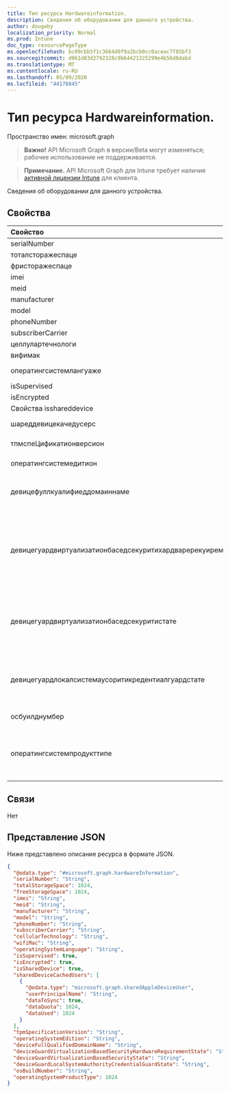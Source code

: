 ```yaml
---
title: Тип ресурса Hardwareinformation.
description: Сведения об оборудовании для данного устройства.
author: dougeby
localization_priority: Normal
ms.prod: Intune
doc_type: resourcePageType
ms.openlocfilehash: bc09cbb5f1c3664d0f9a2bcb0cc0aceac7f85bf3
ms.sourcegitcommit: d961d83d2792328c9b64421325299e4b56d8dabd
ms.translationtype: MT
ms.contentlocale: ru-RU
ms.lasthandoff: 05/09/2020
ms.locfileid: "44178845"
---
```

# <a name="hardwareinformation-resource-type"></a>Тип ресурса Hardwareinformation.

Пространство имен: microsoft.graph

> **Важно!** API Microsoft Graph в версии/Beta могут изменяться; рабочее использование не поддерживается.

> **Примечание.** API Microsoft Graph для Intune требует наличия [активной лицензии Intune](https://go.microsoft.com/fwlink/?linkid=839381) для клиента.

Сведения об оборудовании для данного устройства.

## <a name="properties"></a>Свойства
|Свойство|Тип|Описание|
|:---|:---|:---|
|serialNumber|Строка|Серийный номер.|
|тоталсторажеспаце|Int64|Общий объем хранилища устройства.|
|фристоражеспаце|Int64|Свободное место на устройстве.|
|imei|Строка|IMEI|
|meid|String|MEID|
|manufacturer|Строка|Производитель устройства|
|model|Строка|Модель устройства|
|phoneNumber|Строка|Номер телефона устройства|
|subscriberCarrier|Строка|Абонентская перевозчик устройства|
|целлулартечнологи|Строка|Технология сотовой связи устройства|
|вифимак|Строка|MAC-адрес устройства Wi-Fi|
|оператингсистемлангуаже|Строка|Язык операционной системы устройства|
|isSupervised|Boolean|Контролируемый режим устройства|
|isEncrypted|Boolean|Состояние шифрования устройства|
|Свойства isshareddevice|Boolean|Общие iPad|
|шареддевицекачедусерс|Коллекция [шаредаппледевицеусер](../resources/intune-devices-sharedappledeviceuser.md)|Все пользователи на общем устройстве Apple|
|тпмспеЦификатионверсион|Строка|Строка, указывающая версию спецификации.|
|оператингсистемедитион|Строка|Строка, задающая выпуск операционной системы.|
|девицефуллкуалифиеддомаиннаме|Строка|Возвращает полное доменное имя устройства (при наличии). Если устройство не присоединено к домену, возвращается пустая строка. |
|девицегуардвиртуализатионбаседсекуритихардваререкуирементстате|[девицегуардвиртуализатионбаседсекуритихардваререкуирементстате](../resources/intune-devices-deviceguardvirtualizationbasedsecurityhardwarerequirementstate.md)|Состояние требования к оборудованию для обеспечения безопасности на основе виртуализации. Возможные значения: `meetHardwareRequirements`, `secureBootRequired`, `dmaProtectionRequired`, `hyperVNotSupportedForGuestVM`, `hyperVNotAvailable`.|
|девицегуардвиртуализатионбаседсекуритистате|[девицегуардвиртуализатионбаседсекуритистате](../resources/intune-devices-deviceguardvirtualizationbasedsecuritystate.md)|Состояние безопасности на основе виртуализации. . Возможные значения: `running`, `rebootRequired`, `require64BitArchitecture`, `notLicensed`, `notConfigured`, `doesNotMeetHardwareRequirements`, `other`.|
|девицегуардлокалсистемаусоритикредентиалгуардстате|[девицегуардлокалсистемаусоритикредентиалгуардстате](../resources/intune-devices-deviceguardlocalsystemauthoritycredentialguardstate.md)|Состояние Credential Guard в администраторе локальной системы (LSA). . Возможные значения: `running`, `rebootRequired`, `notLicensed`, `notConfigured`, `virtualizationBasedSecurityNotRunning`.|
|осбуилднумбер|Строка|Номер сборки операционной системы на устройстве с Android|
|оператингсистемпродукттипе|Int32|Int, указывающий операционную систему Windows Продукттипе. Дополнительные сведения https://go.microsoft.com/fwlink/?linkid=2126950. Допустимые значения — от 0 до 2147483647|

## <a name="relationships"></a>Связи
Нет

## <a name="json-representation"></a>Представление JSON
Ниже представлено описание ресурса в формате JSON.
<!-- {
  "blockType": "resource",
  "@odata.type": "microsoft.graph.hardwareInformation"
}
-->
``` json
{
  "@odata.type": "#microsoft.graph.hardwareInformation",
  "serialNumber": "String",
  "totalStorageSpace": 1024,
  "freeStorageSpace": 1024,
  "imei": "String",
  "meid": "String",
  "manufacturer": "String",
  "model": "String",
  "phoneNumber": "String",
  "subscriberCarrier": "String",
  "cellularTechnology": "String",
  "wifiMac": "String",
  "operatingSystemLanguage": "String",
  "isSupervised": true,
  "isEncrypted": true,
  "isSharedDevice": true,
  "sharedDeviceCachedUsers": [
    {
      "@odata.type": "microsoft.graph.sharedAppleDeviceUser",
      "userPrincipalName": "String",
      "dataToSync": true,
      "dataQuota": 1024,
      "dataUsed": 1024
    }
  ],
  "tpmSpecificationVersion": "String",
  "operatingSystemEdition": "String",
  "deviceFullQualifiedDomainName": "String",
  "deviceGuardVirtualizationBasedSecurityHardwareRequirementState": "String",
  "deviceGuardVirtualizationBasedSecurityState": "String",
  "deviceGuardLocalSystemAuthorityCredentialGuardState": "String",
  "osBuildNumber": "String",
  "operatingSystemProductType": 1024
}
```



